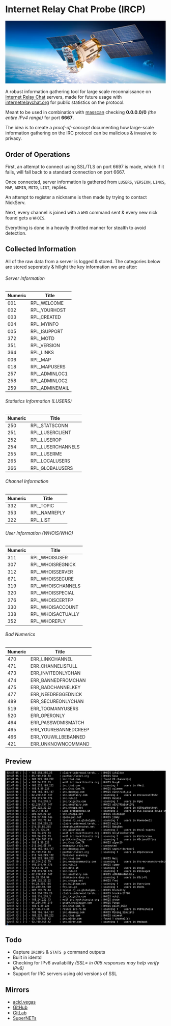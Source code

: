 # Internet Relay Chat Probe (IRCP)

![](.screens/ircp.png)

A robust information gathering tool for large scale reconnaissance on [Internet Relay Chat](https://en.wikipedia.org/wiki/Internet_Relay_Chat) servers, made for future usage with [internetrelaychat.org](https://internetrelaychat.org) for public statistics on the protocol.

Meant to be used in combination with [masscan](https://github.com/robertdavidgraham/masscan) checking **0.0.0.0/0** *(the entire IPv4 range)* for port **6667**.

The idea is to create a *proof-of-concept* documenting how large-scale information gathering on the IRC protocol can be malicious & invasive to privacy.

## Order of Operations
First, an attempt to connect using SSL/TLS on port 6697 is made, which if it fails, will fall back to a standard connection on port 6667.

Once connected, server information is gathered from `LUSERS`, `VERSION`, `LINKS`, `MAP`, `ADMIN`, `MOTD`, `LIST`, replies.

An attempt to register a nickname is then made by trying to contact NickServ.

Next, every channel is joined with a `WHO` command sent & every new nick found gets a `WHOIS`.

Everything is done in a heavily throttled manner for stealth to avoid detection.

## Collected Information
All of the raw data from a server is logged & stored. The categories below are stored seperately & hilight the key information we are after:

###### Server Information
| Numeric | Title          |
| ------- | -------------- |
| 001     | RPL_WELCOME    |
| 002     | RPL_YOURHOST   |
| 003     | RPL_CREATED    |
| 004     | RPL_MYINFO     |
| 005     | RPL_ISUPPORT   |
| 372     | RPL_MOTD       |
| 351     | RPL_VERSION    |
| 364     | RPL_LINKS      |
| 006     | RPL_MAP        |
| 018     | RPL_MAPUSERS   |
| 257     | RPL_ADMINLOC1  |
| 258     | RPL_ADMINLOC2  |
| 259     | RPL_ADMINEMAIL |

###### Statistics Information (LUSERS)
| Numeric | Title             |
| ------- | ----------------- |
| 250     | RPL_STATSCONN     |
| 251     | RPL_LUSERCLIENT   |
| 252     | RPL_LUSEROP       |
| 254     | RPL_LUSERCHANNELS |
| 255     | RPL_LUSERME       |
| 265     | RPL_LOCALUSERS    |
| 266     | RPL_GLOBALUSERS   |

###### Channel Information
| Numeric | Title        |
| ------- | ------------ |
| 332     | RPL_TOPIC    |
| 353     | RPL_NAMREPLY |
| 322     | RPL_LIST     |

###### User Information (WHOIS/WHO)
| Numeric | Title             |
| ------- | ----------------- |
| 311     | RPL_WHOISUSER     |
| 307     | RPL_WHOISREGNICK  |
| 312     | RPL_WHOISSERVER   |
| 671     | RPL_WHOISSECURE   |
| 319     | RPL_WHOISCHANNELS |
| 320     | RPL_WHOISSPECIAL  |
| 276     | RPL_WHOISCERTFP   |
| 330     | RPL_WHOISACCOUNT  |
| 338     | RPL_WHOISACTUALLY |
| 352     | RPL_WHOREPLY      |

###### Bad Numerics
| Numeric | Title                |
| ------- | -------------------- |
| 470     | ERR_LINKCHANNEL      |
| 471     | ERR_CHANNELISFULL    |
| 473     | ERR_INVITEONLYCHAN   |
| 474     | ERR_BANNEDFROMCHAN   |
| 475     | ERR_BADCHANNELKEY    |
| 477     | ERR_NEEDREGGEDNICK   |
| 489     | ERR_SECUREONLYCHAN   |
| 519     | ERR_TOOMANYUSERS     |
| 520     | ERR_OPERONLY         |
| 464     | ERR_PASSWDMISMATCH   |
| 465     | ERR_YOUREBANNEDCREEP |
| 466     | ERR_YOUWILLBEBANNED  |
| 421     | ERR_UNKNOWNCOMMAND   |

## Preview
![](.screens/preview.png)

## Todo
* Capture `IRCOPS` & `STATS p` command outputs
* Built in identd
* Checking for IPv6 availability *(SSL= in 005 responses may help verify IPv6)*
* Support for IRC servers using old versions of SSL

## Mirrors
- [acid.vegas](https://git.acid.vegas/ircp)
- [GitHub](https://github.com/acidvegas/ircp)
- [GitLab](https://gitlab.com/acidvegas/ircp)
- [SuperNETs](https://git.supernets.org/acidvegas/ircp)